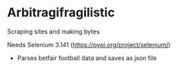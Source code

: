 # Arbitragifragilistic
Scraping sites and making bytes

Needs Selenium 3.141 (https://pypi.org/project/selenium/)
- Parses betfair football data and saves as json file
